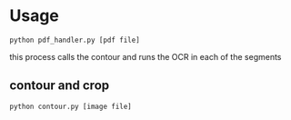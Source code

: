 # Usage
`python pdf_handler.py [pdf file]`

this process calls the contour and runs the OCR in each of the segments

## contour and crop
`python contour.py [image file]`
